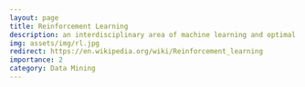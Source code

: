 ```yaml
---
layout: page
title: Reinforcement Learning
description: an interdisciplinary area of machine learning and optimal control
img: assets/img/rl.jpg
redirect: https://en.wikipedia.org/wiki/Reinforcement_learning
importance: 2
category: Data Mining
---
```

